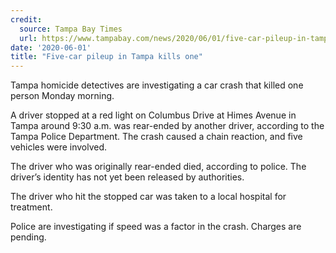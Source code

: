 ```yaml
---
credit:
  source: Tampa Bay Times
  url: https://www.tampabay.com/news/2020/06/01/five-car-pileup-in-tampa-kills-one/
date: '2020-06-01'
title: "Five-car pileup in Tampa kills one"
---
```

Tampa homicide detectives are investigating a car crash that killed one person Monday morning.

A driver stopped at a red light on Columbus Drive at Himes Avenue in Tampa around 9:30 a.m. was rear-ended by another driver, according to the Tampa Police Department. The crash caused a chain reaction, and five vehicles were involved.

The driver who was originally rear-ended died, according to police. The driver’s identity has not yet been released by authorities.

The driver who hit the stopped car was taken to a local hospital for treatment.

Police are investigating if speed was a factor in the crash. Charges are pending.
